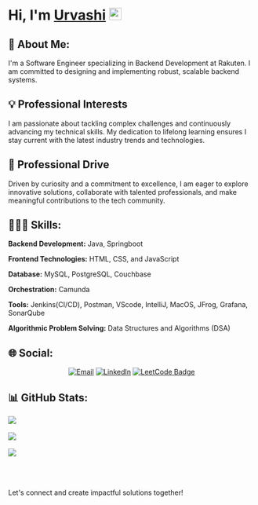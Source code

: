 <h1>Hi, I'm <a href="https://harsh">Urvashi</a> <img src="https://media.giphy.com/media/hvRJCLFzcasrR4ia7z/giphy.gif" width="25px"> </h1>

## 💫 About Me:
I'm a Software Engineer specializing in Backend Development at Rakuten. I am committed to designing and implementing robust, scalable backend systems. 
  
## 💡 Professional Interests
I am passionate about tackling complex challenges and continuously advancing my technical skills. My dedication to lifelong learning ensures I stay current with the latest industry trends and technologies.


## 🚀 Professional Drive 
Driven by curiosity and a commitment to excellence, I am eager to explore innovative solutions, collaborate with talented professionals, and make meaningful contributions to the tech community.

## 👩🏻‍💻 Skills:   
**Backend Development:** Java, Springboot

**Frontend Technologies:** HTML, CSS, and JavaScript

**Database:** MySQL, PostgreSQL, Couchbase

**Orchestration:** Camunda

**Tools:** Jenkins(CI/CD), Postman, VScode, IntelliJ, MacOS, JFrog, Grafana, SonarQube

**Algorithmic Problem Solving:** Data Structures and Algorithms (DSA)

## 🌐 Social: 
<p align = "center">
  <a href="mailto:urvashi.prajapati2809@gmail.com"><img src="https://img.shields.io/badge/Gmail-D14836?style=for-the-badge&logo=gmail&logoColor=white" alt="Email"></a>
  <a href="https://www.linkedin.com/in/urvashi-prajapati/"><img src="https://img.shields.io/badge/LinkedIn-0A66C2?logo=linkedin&logoColor=fff&style=for-the-badge" alt="LinkedIn"></a>
  <a href="https://leetcode.com/u/Urvashi-Prajapati/"><img src="https://img.shields.io/badge/LeetCode-FFA116?logo=leetcode&logoColor=fff&style=for-the-badge" alt="LeetCode Badge"></a>
</p>

## 📊 GitHub Stats:
![](https://github-readme-stats.vercel.app/api/top-langs/?username=URVASHI2809&theme=dark&hide_border=false&include_all_commits=false&count_private=false&layout=compact)<br><br>
![](https://github-readme-stats.vercel.app/api?username=URVASHI2809&theme=dark&hide_border=false&include_all_commits=false&count_private=false)<br/><br>
![](https://github-readme-streak-stats.herokuapp.com/?user=URVASHI2809&theme=dark&hide_border=false)<br/><br>


<br>
<br>
Let's connect and create impactful solutions together!
